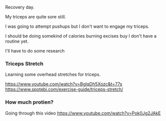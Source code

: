 Recovery day.

My triceps are quite sore still.

I was going to attempt pushups but I don't want to engage my triceps.

I should be doing somekind of calories burning excises buy I don't have a routine yet.

I'll have to do some research

### Triceps Stretch

Learning some overhead stretches for triceps.

https://www.youtube.com/watch?v=BglqDh5Xozc&t=77s
https://www.spotebi.com/exercise-guide/triceps-stretch/

### How much protien?

Going through this video
https://www.youtube.com/watch?v=Pok0Jg2JAkE